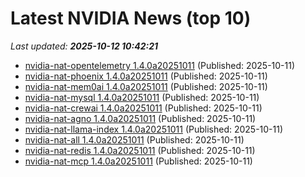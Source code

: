 # Latest NVIDIA News (top 10)
_Last updated: **2025-10-12 10:42:21**_

- [nvidia-nat-opentelemetry 1.4.0a20251011](https://pypi.org/project/nvidia-nat-opentelemetry/1.4.0a20251011/) (Published: 2025-10-11)
- [nvidia-nat-phoenix 1.4.0a20251011](https://pypi.org/project/nvidia-nat-phoenix/1.4.0a20251011/) (Published: 2025-10-11)
- [nvidia-nat-mem0ai 1.4.0a20251011](https://pypi.org/project/nvidia-nat-mem0ai/1.4.0a20251011/) (Published: 2025-10-11)
- [nvidia-nat-mysql 1.4.0a20251011](https://pypi.org/project/nvidia-nat-mysql/1.4.0a20251011/) (Published: 2025-10-11)
- [nvidia-nat-crewai 1.4.0a20251011](https://pypi.org/project/nvidia-nat-crewai/1.4.0a20251011/) (Published: 2025-10-11)
- [nvidia-nat-agno 1.4.0a20251011](https://pypi.org/project/nvidia-nat-agno/1.4.0a20251011/) (Published: 2025-10-11)
- [nvidia-nat-llama-index 1.4.0a20251011](https://pypi.org/project/nvidia-nat-llama-index/1.4.0a20251011/) (Published: 2025-10-11)
- [nvidia-nat-all 1.4.0a20251011](https://pypi.org/project/nvidia-nat-all/1.4.0a20251011/) (Published: 2025-10-11)
- [nvidia-nat-redis 1.4.0a20251011](https://pypi.org/project/nvidia-nat-redis/1.4.0a20251011/) (Published: 2025-10-11)
- [nvidia-nat-mcp 1.4.0a20251011](https://pypi.org/project/nvidia-nat-mcp/1.4.0a20251011/) (Published: 2025-10-11)
